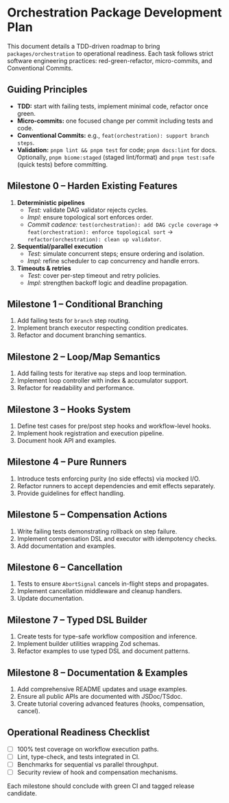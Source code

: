 <!-- markdownlint-disable MD013 MD005 -->
# Orchestration Package Development Plan

This document details a TDD-driven roadmap to bring `packages/orchestration` to operational readiness. Each task follows strict software engineering practices: red-green-refactor, micro-commits, and Conventional Commits.

## Guiding Principles

- **TDD:** start with failing tests, implement minimal code, refactor once green.
- **Micro-commits:** one focused change per commit including tests and code.
- **Conventional Commits:** e.g., `feat(orchestration): support branch steps`.
- **Validation:** `pnpm lint && pnpm test` for code; `pnpm docs:lint` for docs.
   Optionally, `pnpm biome:staged` (staged lint/format) and `pnpm test:safe` (quick tests) before committing.

## Milestone 0 – Harden Existing Features

1. **Deterministic pipelines**
   - _Test:_ validate DAG validator rejects cycles.
   - _Impl:_ ensure topological sort enforces order.
    - _Commit cadence:_
      `test(orchestration): add DAG cycle coverage` →
      `feat(orchestration): enforce topological sort` →
      `refactor(orchestration): clean up validator`.
2. **Sequential/parallel execution**
   - _Test:_ simulate concurrent steps; ensure ordering and isolation.
   - _Impl:_ refine scheduler to cap concurrency and handle errors.
3. **Timeouts & retries**
   - _Test:_ cover per-step timeout and retry policies.
   - _Impl:_ strengthen backoff logic and deadline propagation.

## Milestone 1 – Conditional Branching

1. Add failing tests for `branch` step routing.
2. Implement branch executor respecting condition predicates.
3. Refactor and document branching semantics.

## Milestone 2 – Loop/Map Semantics

1. Add failing tests for iterative `map` steps and loop termination.
2. Implement loop controller with index & accumulator support.
3. Refactor for readability and performance.

## Milestone 3 – Hooks System

1. Define test cases for pre/post step hooks and workflow-level hooks.
2. Implement hook registration and execution pipeline.
3. Document hook API and examples.

## Milestone 4 – Pure Runners

1. Introduce tests enforcing purity (no side effects) via mocked I/O.
2. Refactor runners to accept dependencies and emit effects separately.
3. Provide guidelines for effect handling.

## Milestone 5 – Compensation Actions

1. Write failing tests demonstrating rollback on step failure.
2. Implement compensation DSL and executor with idempotency checks.
3. Add documentation and examples.

## Milestone 6 – Cancellation

1. Tests to ensure `AbortSignal` cancels in-flight steps and propagates.
2. Implement cancellation middleware and cleanup handlers.
3. Update documentation.

## Milestone 7 – Typed DSL Builder

1. Create tests for type-safe workflow composition and inference.
2. Implement builder utilities wrapping Zod schemas.
3. Refactor examples to use typed DSL and document patterns.

## Milestone 8 – Documentation & Examples

1. Add comprehensive README updates and usage examples.
2. Ensure all public APIs are documented with JSDoc/TSdoc.
3. Create tutorial covering advanced features (hooks, compensation, cancel).

## Operational Readiness Checklist

- [ ] 100% test coverage on workflow execution paths.
- [ ] Lint, type-check, and tests integrated in CI.
- [ ] Benchmarks for sequential vs parallel throughput.
- [ ] Security review of hook and compensation mechanisms.

Each milestone should conclude with green CI and tagged release candidate.
